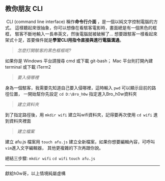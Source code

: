 ## 教你朋友 CLI
​
CLI (command line interface) 稱作**命令行介面** ，是一個以純文字控制電腦的方式。
這樣聽起來很抽象，你可以想像在看駭客電影時，畫面總是有一個黑色的框框，
駭客不斷地輸入一長串英文，然後電腦就被破解了...
想要跟駭客一樣看起來架式十足，首要條件就是**學習CLI用指令直接與進行電腦溝通**。

> *怎麼打開駭客的黑色框框呢?*

如果你是 Windows 平台請搜尋 cmd 或下載 git-bash；
Mac 平台則打開內建 terminal 或下載 iTerm2 

> *要入侵哪裡*

身為一個駭客，我需要先知道自己要入侵哪裡，這時輸入 `pwd` 可以顯示目前的路徑位置，
一開始幫你先設定 `cd D:\Bro_h0w` 指定進入Bro_h0w資料夾

> *建立資料夾*

到了指定路徑後，用 `mkdir wifi` 建立叫wifi資料夾，記得要再次使用 `cd wifi` 進到資料夾裡面

> *建立檔案*

建立 afu.js 檔案用 `touch afu.js` 建立全新檔案，如果你想要編輯內容，可呼叫`vim`進入文字編輯器，
其他更複雜的下次再跟你說。 

總結三步驟: 
`mkdir wifi`
`cd wifi`
`touch afu.js`

----
獻給h0w哥，以上情境純屬虛構
